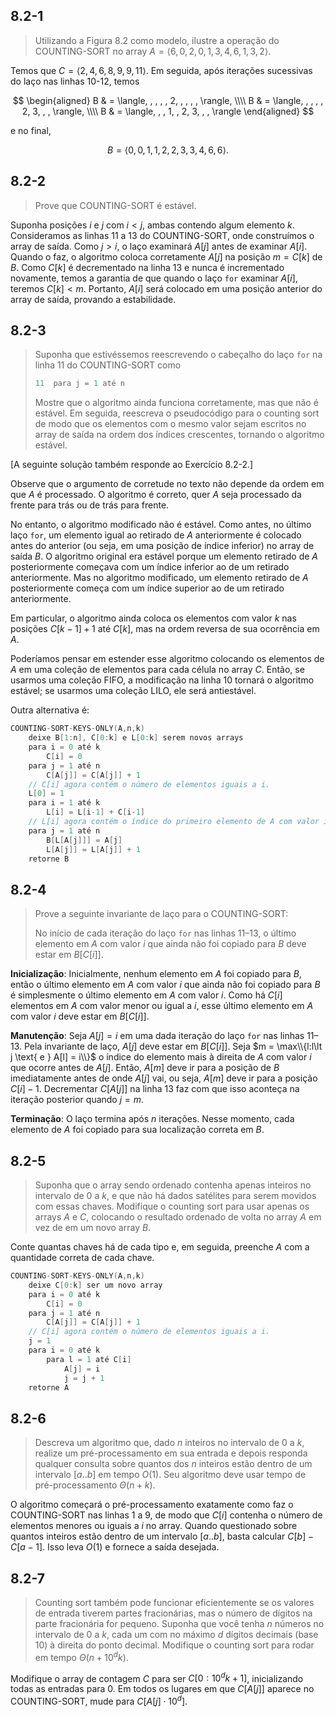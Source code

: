 ## 8.2-1

> Utilizando a Figura 8.2 como modelo, ilustre a operação do $\text{COUNTING-SORT}$ no array $A = \langle 6, 0, 2, 0, 1, 3, 4, 6, 1, 3, 2 \rangle$.

Temos que $C = \langle 2, 4, 6, 8, 9, 9, 11 \rangle$. Em seguida, após iterações sucessivas do laço nas linhas 10-12, temos

$$
\begin{aligned}
B & = \langle, , , , , 2, , , , , \rangle, \\\\
B & = \langle, , , , , 2, 3, , , \rangle, \\\\
B & = \langle, , , 1, , 2, 3, , , \rangle
\end{aligned}
$$

e no final,

$$B = \langle 0, 0, 1, 1, 2, 2, 3, 3, 4, 6, 6 \rangle.$$

## 8.2-2

> Prove que $\text{COUNTING-SORT}$ é estável.

Suponha posições $i$ e $j$ com $i < j$, ambas contendo algum elemento $k$. Consideramos as linhas 11 a 13 do $\text{COUNTING-SORT}$, onde construímos o array de saída. Como $j > i$, o laço examinará $A[j]$ antes de examinar $A[i]$. Quando o faz, o algoritmo coloca corretamente $A[j]$ na posição $m = C[k]$ de $B$. Como $C[k]$ é decrementado na linha 13 e nunca é incrementado novamente, temos a garantia de que quando o laço `for` examinar $A[i]$, teremos $C[k] < m$. Portanto, $A[i]$ será colocado em uma posição anterior do array de saída, provando a estabilidade.

## 8.2-3

> Suponha que estivéssemos reescrevendo o cabeçalho do laço `for` na linha 11 do $\text{COUNTING-SORT}$ como
>
> ```cpp
> 11  para j = 1 até n
> ```
>
> Mostre que o algoritmo ainda funciona corretamente, mas que não é estável. Em seguida, reescreva o pseudocódigo para o counting sort de modo que os elementos com o mesmo valor sejam escritos no array de saída na ordem dos índices crescentes, tornando o algoritmo estável.

[A seguinte solução também responde ao Exercício 8.2-2.]

Observe que o argumento de corretude no texto não depende da ordem em que $A$ é processado. O algoritmo é correto, quer $A$ seja processado da frente para trás ou de trás para frente.

No entanto, o algoritmo modificado não é estável. Como antes, no último laço `for`, um elemento igual ao retirado de $A$ anteriormente é colocado antes do anterior (ou seja, em uma posição de índice inferior) no array de saída $B$. O algoritmo original era estável porque um elemento retirado de $A$ posteriormente começava com um índice inferior ao de um retirado anteriormente. Mas no algoritmo modificado, um elemento retirado de $A$ posteriormente começa com um índice superior ao de um retirado anteriormente.

Em particular, o algoritmo ainda coloca os elementos com valor $k$ nas posições $C[k-1] + 1$ até $C[k]$, mas na ordem reversa de sua ocorrência em $A$.

Poderíamos pensar em estender esse algoritmo colocando os elementos de $A$ em uma coleção de elementos para cada célula no array $C$. Então, se usarmos uma coleção FIFO, a modificação na linha 10 tornará o algoritmo estável; se usarmos uma coleção LILO, ele será antiestável.

Outra alternativa é:

```cpp
COUNTING-SORT-KEYS-ONLY(A,n,k)
    deixe B[1:n], C[0:k] e L[0:k] serem novos arrays
    para i = 0 até k
        C[i] = 0
    para j = 1 até n
        C[A[j]] = C[A[j]] + 1
    // C[i] agora contém o número de elementos iguais a i.
    L[0] = 1
    para i = 1 até k
        L[i] = L[i-1] + C[i-1]
    // L[i] agora contém o índice do primeiro elemento de A com valor i
    para j = 1 até n
        B[L[A[j]]] = A[j]
        L[A[j]] = L[A[j]] + 1
    retorne B
```

## 8.2-4

> Prove a seguinte invariante de laço para o $\text{COUNTING-SORT}$:
> 
> No início de cada iteração do laço `for` nas linhas 11–13, o último elemento em $A$ com valor $i$ que ainda não foi copiado para $B$ deve estar em $B[C[i]]$.

**Inicialização**: Inicialmente, nenhum elemento em $A$ foi copiado para $B$, então o último elemento em $A$ com valor $i$ que ainda não foi copiado para $B$ é simplesmente o último elemento em $A$ com valor $i$. Como há $C[i]$ elementos em $A$ com valor menor ou igual a $i$, esse último elemento em $A$ com valor $i$ deve estar em $B[C[i]]$.

**Manutenção**: Seja $A[j] = i$ em uma dada iteração do laço `for` nas linhas 11–13. Pela invariante de laço, $A[j]$ deve estar em $B[C[i]]$. Seja $m = \max\\{l:l\lt j \text{ e } A[l] = i\\}$ o índice do elemento mais à direita de $A$ com valor $i$ que ocorre antes de $A[j]$. Então, $A[m]$ deve ir para a posição de $B$ imediatamente antes de onde $A[j]$ vai, ou seja, $A[m]$ deve ir para a posição $C[i]-1$. Decrementar $C[A[j]]$ na linha 13 faz com que isso aconteça na iteração posterior quando $j = m$.

**Terminação**: O laço termina após $n$ iterações. Nesse momento, cada elemento de $A$ foi copiado para sua localização correta em $B$.

## 8.2-5

> Suponha que o array sendo ordenado contenha apenas inteiros no intervalo de $0$ a $k$, e que não há dados satélites para serem movidos com essas chaves. Modifique o counting sort para usar apenas os arrays $A$ e $C$, colocando o resultado ordenado de volta no array $A$ em vez de em um novo array $B$.

Conte quantas chaves há de cada tipo e, em seguida, preenche $A$ com a quantidade correta de cada chave.

```cpp
COUNTING-SORT-KEYS-ONLY(A,n,k)
    deixe C[0:k] ser um novo array
    para i = 0 até k
        C[i] = 0
    para j = 1 até n
        C[A[j]] = C[A[j]] + 1
    // C[i] agora contém o número de elementos iguais a i.
    j = 1
    para i = 0 até k
        para l = 1 até C[i]
            A[j] = i
            j = j + 1
    retorne A
```

## 8.2-6

> Descreva um algoritmo que, dado $n$ inteiros no intervalo de $0$ a $k$, realize um pré-processamento em sua entrada e depois responda qualquer consulta sobre quantos dos $n$ inteiros estão dentro de um intervalo $[a..b]$ em tempo $O(1)$. Seu algoritmo deve usar tempo de pré-processamento $\Theta(n + k)$.

O algoritmo começará o pré-processamento exatamente como faz o $\text{COUNTING-SORT}$ nas linhas 1 a 9, de modo que $C[i]$ contenha o número de elementos menores ou iguais a $i$ no array. Quando questionado sobre quantos inteiros estão dentro de um intervalo $[a..b]$, basta calcular $C[b] − C[a − 1]$. Isso leva $O(1)$ e fornece a saída desejada.

## 8.2-7

> Counting sort também pode funcionar eficientemente se os valores de entrada tiverem partes fracionárias, mas o número de dígitos na parte fracionária for pequeno. Suponha que você tenha $n$ números no intervalo de $0$ a $k$, cada um com no máximo $d$ dígitos decimais (base 10) à direita do ponto decimal. Modifique o counting sort para rodar em tempo $\Theta(n + 10^d k)$.

Modifique o array de contagem $C$ para ser $C[0:10^dk+1]$, inicializando todas as entradas para $0$. Em todos os lugares em que $C[A[j]]$ aparece no $\text{COUNTING-SORT}$, mude para $C[A[j]\cdot 10^d]$.